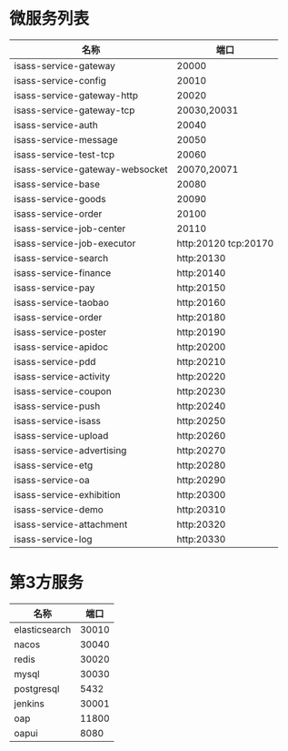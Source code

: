 # 微服务列表
|  名称 | 端口 |
|  --- | --- |
|  isass-service-gateway | 20000 |
|  isass-service-config | 20010 |
|  isass-service-gateway-http | 20020 |
|  isass-service-gateway-tcp | 20030,20031 |
|  isass-service-auth | 20040 |
|  isass-service-message | 20050 |
|  isass-service-test-tcp | 20060 |
|  isass-service-gateway-websocket | 20070,20071 |
|  isass-service-base | 20080 |
|  isass-service-goods | 20090 |
|  isass-service-order | 20100 |
|  isass-service-job-center| 20110 |
|  isass-service-job-executor| http:20120 tcp:20170 |
|  isass-service-search| http:20130 |
|  isass-service-finance| http:20140 |
|  isass-service-pay| http:20150 |
|  isass-service-taobao| http:20160 |
|  isass-service-order| http:20180 |
|  isass-service-poster| http:20190 |
|  isass-service-apidoc| http:20200 |
|  isass-service-pdd| http:20210 |
|  isass-service-activity| http:20220 |
|  isass-service-coupon| http:20230 |
|  isass-service-push| http:20240 |
|  isass-service-isass| http:20250 |
|  isass-service-upload| http:20260 |
|  isass-service-advertising| http:20270 |
|  isass-service-etg| http:20280 |
|  isass-service-oa| http:20290 |
|  isass-service-exhibition| http:20300 |
|  isass-service-demo| http:20310 |
|  isass-service-attachment| http:20320 |
|  isass-service-log| http:20330 |

# 第3方服务
|  名称 | 端口 |
|  --- | --- |
|  elasticsearch | 30010 |
|  nacos | 30040 |
|  redis | 30020 |
|  mysql | 30030 |
|  postgresql | 5432 |
|  jenkins | 30001 |
|  oap | 11800 |
|  oapui | 8080 |